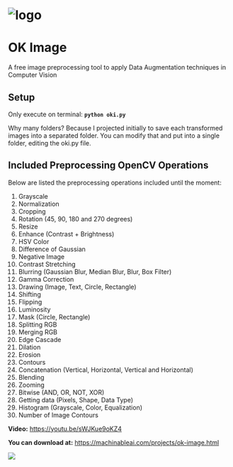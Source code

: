 # ![logo](https://user-images.githubusercontent.com/5161201/194437918-22cab0f2-5a03-4650-90c4-69209e43220e.png)
<h1>OK Image</h1>

A free image preprocessing tool to apply Data Augmentation techniques in Computer Vision

<h2>Setup</h2>
Only execute on terminal: <b><code>python oki.py</code></b>

Why many folders? Because I projected initially to save each transformed images into a separated folder. You can modify that and put into a single folder, editing the oki.py file.

<h2>Included Preprocessing OpenCV Operations</h2>
Below are listed the preprocessing operations included until the moment:

1. Grayscale
2. Normalization
3. Cropping
4. Rotation (45, 90, 180 and 270 degrees)
5. Resize
6. Enhance (Contrast + Brightness)
7. HSV Color
8. Difference of Gaussian
9. Negative Image
10. Contrast Stretching
11. Blurring (Gaussian Blur, Median Blur, Blur, Box Filter)
12. Gamma Correction
13. Drawing (Image, Text, Circle, Rectangle)
14. Shifting
15. Flipping
16. Luminosity
17. Mask (Circle, Rectangle)
18. Splitting RGB
19. Merging RGB
20. Edge Cascade
21. Dilation
22. Erosion
23. Contours
24. Concatenation (Vertical, Horizontal, Vertical and Horizontal)
25. Blending
26. Zooming
27. Bitwise (AND, OR, NOT, XOR)
28. Getting data (Pixels, Shape, Data Type)
29. Histogram (Grayscale, Color, Equalization)
30. Number of Image Contours

<b>Video:</b> https://youtu.be/sWJKue9oKZ4

<b>You can download at:</b> https://machinableai.com/projects/ok-image.html

<a href="https://www.buymeacoffee.com/igormcastro"><img src="https://img.buymeacoffee.com/button-api/?text=Buy me a coffee&emoji=&slug=igormcastro&button_colour=FFDD00&font_colour=000000&font_family=Cookie&outline_colour=000000&coffee_colour=ffffff" /></a>

